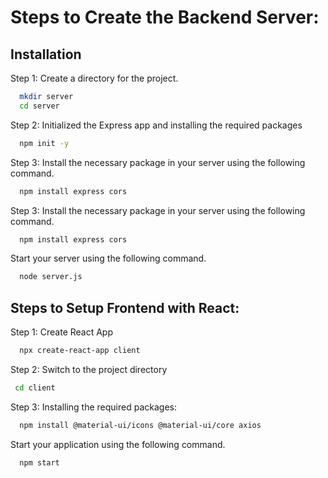 
# Steps to Create the Backend Server:




## Installation

Step 1: Create a directory for the project.

```bash
  mkdir server
  cd server
```
Step 2: Initialized the Express app and installing the required packages

```bash
  npm init -y
```
Step 3: Install the necessary package in your server using the following command.

```bash
  npm install express cors
```
Step 3: Install the necessary package in your server using the following command.

```bash
  npm install express cors
```
Start your server using the following command.

```bash
  node server.js
```


## Steps to Setup Frontend with React:
Step 1: Create React App

```bash
  npx create-react-app client
```

 Step 2: Switch to the project directory
```bash
 cd client
```
Step 3: Installing the required packages:
```bash
  npm install @material-ui/icons @material-ui/core axios
```
Start your application using the following command.

```bash
  npm start
```
